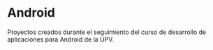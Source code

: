 Android
=======

Proyectos creados durante el seguimiento del curso de desarrollo de aplicaciones para Android de la UPV.
